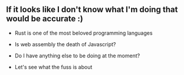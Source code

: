 ## If it looks like I don't know what I'm doing that would be accurate :)



* Rust is one of the most beloved programming languages

* Is web assembly the death of Javascript?

* Do I have anything else to be doing at the moment?

* Let's see what the fuss is about